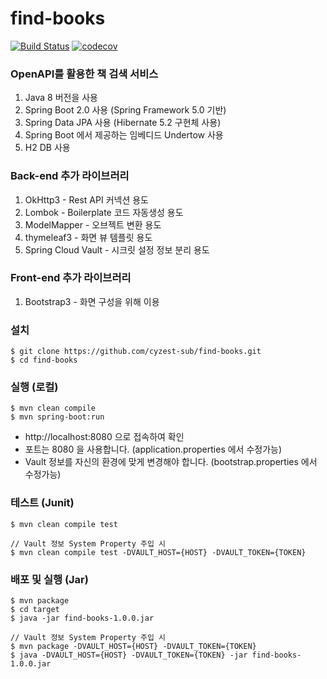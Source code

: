 # find-books

[![Build Status](https://travis-ci.org/cyzest/find-books.svg?branch=master)](https://travis-ci.org/cyzest/find-books)
[![codecov](https://codecov.io/gh/cyzest/find-books/branch/master/graph/badge.svg)](https://codecov.io/gh/cyzest/find-books)

### OpenAPI를 활용한 책 검색 서비스

1. Java 8 버전을 사용
1. Spring Boot 2.0 사용 (Spring Framework 5.0 기반)
1. Spring Data JPA 사용 (Hibernate 5.2 구현체 사용)
1. Spring Boot 에서 제공하는 임베디드 Undertow 사용
1. H2 DB 사용

### Back-end 추가 라이브러리
1. OkHttp3 - Rest API 커넥션 용도
1. Lombok - Boilerplate 코드 자동생성 용도
1. ModelMapper - 오브젝트 변환 용도
1. thymeleaf3 - 화면 뷰 템플릿 용도
1. Spring Cloud Vault - 시크릿 설정 정보 분리 용도

### Front-end 추가 라이브러리
1. Bootstrap3 - 화면 구성을 위해 이용

### 설치

```
$ git clone https://github.com/cyzest-sub/find-books.git
$ cd find-books
```

### 실행 (로컬)

```
$ mvn clean compile
$ mvn spring-boot:run
```
* http://localhost:8080 으로 접속하여 확인
* 포트는 8080 을 사용합니다. (application.properties 에서 수정가능)
* Vault 정보를 자신의 환경에 맞게 변경해야 합니다. (bootstrap.properties 에서 수정가능)

### 테스트 (Junit)

```
$ mvn clean compile test

// Vault 정보 System Property 주입 시
$ mvn clean compile test -DVAULT_HOST={HOST} -DVAULT_TOKEN={TOKEN}
```

### 배포 및 실행 (Jar)

```
$ mvn package
$ cd target
$ java -jar find-books-1.0.0.jar

// Vault 정보 System Property 주입 시
$ mvn package -DVAULT_HOST={HOST} -DVAULT_TOKEN={TOKEN}
$ java -DVAULT_HOST={HOST} -DVAULT_TOKEN={TOKEN} -jar find-books-1.0.0.jar
```